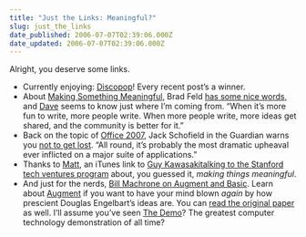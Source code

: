 ```yaml
---
title: "Just the Links: Meaningful?"
slug: just_the_links
date_published: 2006-07-07T02:39:06.000Z
date_updated: 2006-07-07T02:39:06.000Z
---
```


Alright, you deserve some links.

- Currently enjoying: [Discopop](http://www.discopop.co.uk/blog/)! Every recent post’s a winner.
- About [Making Something Meaningful](/2006/07/05/making_somethin), Brad Feld [has some nice words](http://www.feld.com/blog/archives/001806.html), and [Dave](http://davextreme.livejournal.com/85941.html) seems to know just where I’m coming from. “When it’s more fun to write, more people write. When more people write, more ideas get shared, and the community is better for it.”
- Back on the topic of [Office 2007](/2006/06/19/office_2007_is_), Jack Schofield in the Guardian warns you [not to get lost](http://technology.guardian.co.uk/weekly/story/0,,1813099,00.html). “All round, it’s probably the most dramatic upheaval ever inflicted on a major suite of applications.”
- Thanks to [Matt](http://a.wholelottanothing.org/), an iTunes link to [Guy Kawasaki](http://blog.guykawasaki.com/)[talking to the Stanford tech ventures program](https://deimos.apple.com/WebObjects/Core.woa/Browse/itunes.stanford.edu.1770146.01868995.14123512) about, you guessed it, *making things meaningful*.
- And just for the nerds, [Bill Machrone on Augment and Basic](http://www.pcmag.com/print_article2/0,1217,a=181166,00.asp). Learn about [Augment](http://www.openaugment.org/augment_what.html) if you want to have your mind blown *again* by how prescient Douglas Engelbart’s ideas are. You can [read the original paper](http://www.bootstrap.org/augdocs/friedewald030402/augmentinghumanintellect/ahi62index.html) as well. I’ll assume you’ve seen [The Demo](http://sloan.stanford.edu/MouseSite/1968Demo.html)? The greatest computer technology demonstration of all time?
